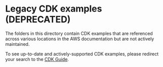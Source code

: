 # Legacy CDK examples (DEPRECATED)
The folders in this directory contain CDK examples that are referenced across various locations in the AWS documentation but are not actively maintained.

To see up-to-date and actively-supported CDK examples, please redirect your search to the [CDK Guide](https://docs.aws.amazon.com/cdk/v2/guide/home.html).